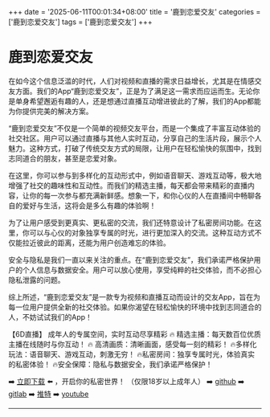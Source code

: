 +++
date = '2025-06-11T00:01:34+08:00'
title = '鹿到恋爱交友'
categories = ['鹿到恋爱交友']
tags = ['鹿到恋爱交友']
+++

# 鹿到恋爱交友

在如今这个信息泛滥的时代，人们对视频和直播的需求日益增长，尤其是在情感交友方面。我们的App“鹿到恋爱交友”，正是为了满足这一需求而应运而生。无论你是单身希望邂逅有趣的人，还是想通过直播互动增进彼此的了解，我们的App都能为你提供完美的解决方案。

“鹿到恋爱交友”不仅是一个简单的视频交友平台，而是一个集成了丰富互动体验的社交社区。用户可以通过直播与其他人实时互动，分享自己的生活片段，展示个人魅力。这种方式，打破了传统交友方式的局限，让用户在轻松愉快的氛围中，找到志同道合的朋友，甚至是恋爱对象。

在这里，你可以参与到多样化的互动形式中，例如语音聊天、游戏互动等，极大地增强了社交的趣味性和互动性。而我们的精选主播，每天都会带来精彩的直播内容，让你的每一次参与都充满新鲜感。想象一下，和你心仪的人在直播间中畅聊各自的爱好与生活，这将会是多么有趣的体验啊！

为了让用户感受到更真实、更私密的交流，我们还特意设计了私密房间功能。在这里，你可以与心仪的对象独享专属的时光，进行更加深入的交流。这种互动方式不仅能拉近彼此的距离，还能为用户创造难忘的体验。

安全与隐私是我们一直以来关注的重点。在“鹿到恋爱交友”，我们承诺严格保护用户的个人信息与数据安全。用户可以放心使用，享受纯粹的社交体验，而不必担心隐私泄露的问题。

综上所述，“鹿到恋爱交友”是一款专为视频和直播互动而设计的交友App，旨在为每一位用户提供全新的社交体验。如果你渴望在轻松愉快的环境中找到志同道合的人，不妨试试我们的App！

【6D直播】
成年人的专属空间，实时互动尽享精彩
🔥 精选主播：每天数百位优质主播在线随时与你互动！
🔥 高清画质：清晰画面，感受每一刻的精彩！
🔥多样化玩法：语音聊天、游戏互动，刺激无穷！
🔥私密房间：独享专属时光，体验真实的私密体验！
🔥安全保障：隐私与数据安全，我们承诺严格保护！

➡️ [立即下载](https://down123.s3.ap-east-1.amazonaws.com/down/down.html?channelCode=blog) ⬅️ ，开启你的私密世界！
（仅限18岁以上成年人）
➡️ [github](https://aldult-live.github.io/)
➡️ [gitlab](https://seo-09598d.gitlab.io/)
➡️ [推特](https://x.com/wegame33)
➡️ [youtube](https://www.youtube.com/@6Dlive)

---
